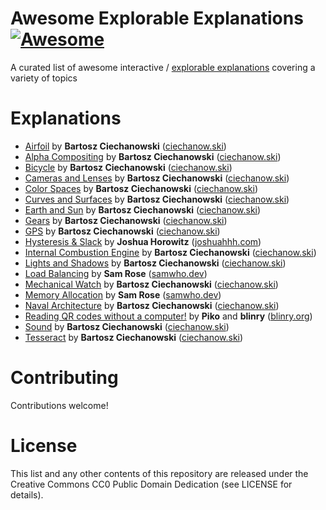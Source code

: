 # Awesome Explorable Explanations [![Awesome](https://awesome.re/badge.svg)](https://awesome.re)

A curated list of awesome interactive / [explorable explanations](http://worrydream.com/ExplorableExplanations/) covering a variety of topics

# Explanations

- [Airfoil](https://ciechanow.ski/airfoil/) by **Bartosz Ciechanowski** ([ciechanow.ski](https://ciechanow.ski/archives/))
- [Alpha Compositing](https://ciechanow.ski/alpha-compositing/) by **Bartosz Ciechanowski** ([ciechanow.ski](https://ciechanow.ski/archives/))
- [Bicycle](https://ciechanow.ski/archives/) by **Bartosz Ciechanowski** ([ciechanow.ski](https://ciechanow.ski/archives/))
- [Cameras and Lenses](https://ciechanow.ski/cameras-and-lenses/) by **Bartosz Ciechanowski** ([ciechanow.ski](https://ciechanow.ski/archives/))
- [Color Spaces](https://ciechanow.ski/color-spaces/) by **Bartosz Ciechanowski** ([ciechanow.ski](https://ciechanow.ski/archives/))
- [Curves and Surfaces](https://ciechanow.ski/curves-and-surfaces/) by **Bartosz Ciechanowski** ([ciechanow.ski](https://ciechanow.ski/archives/))
- [Earth and Sun](https://ciechanow.ski/earth-and-sun/) by **Bartosz Ciechanowski** ([ciechanow.ski](https://ciechanow.ski/archives/))
- [Gears](https://ciechanow.ski/gears/) by **Bartosz Ciechanowski** ([ciechanow.ski](https://ciechanow.ski/archives/))
- [GPS](https://ciechanow.ski/gps/) by **Bartosz Ciechanowski** ([ciechanow.ski](https://ciechanow.ski/archives/))
- [Hysteresis & Slack](https://joshuahhh.com/projects/hysteresis/) by **Joshua Horowitz** ([joshuahhh.com](https://joshuahhh.com/))
- [Internal Combustion Engine](https://ciechanow.ski/internal-combustion-engine/) by **Bartosz Ciechanowski** ([ciechanow.ski](https://ciechanow.ski/archives/))
- [Lights and Shadows](https://ciechanow.ski/lights-and-shadows/) by **Bartosz Ciechanowski** ([ciechanow.ski](https://ciechanow.ski/archives/))
- [Load Balancing](https://samwho.dev/load-balancing/) by **Sam Rose** ([samwho.dev](https://samwho.dev/))
- [Mechanical Watch](https://ciechanow.ski/mechanical-watch/) by **Bartosz Ciechanowski** ([ciechanow.ski](https://ciechanow.ski/archives/))
- [Memory Allocation](https://samwho.dev/memory-allocation/) by **Sam Rose** ([samwho.dev](https://samwho.dev/))
- [Naval Architecture](https://ciechanow.ski/naval-architecture/) by **Bartosz Ciechanowski** ([ciechanow.ski](https://ciechanow.ski/archives/))
- [Reading QR codes without a computer!](https://qr.blinry.org/) by **Piko** and **blinry** ([blinry.org](https://blinry.org/))
- [Sound](https://ciechanow.ski/sound/) by **Bartosz Ciechanowski** ([ciechanow.ski](https://ciechanow.ski/archives/))
- [Tesseract](https://ciechanow.ski/tesseract/) by **Bartosz Ciechanowski** ([ciechanow.ski](https://ciechanow.ski/archives/))

# Contributing

Contributions welcome!

# License

This list and any other contents of this repository are released under the Creative Commons CC0 Public Domain Dedication (see LICENSE for details).
